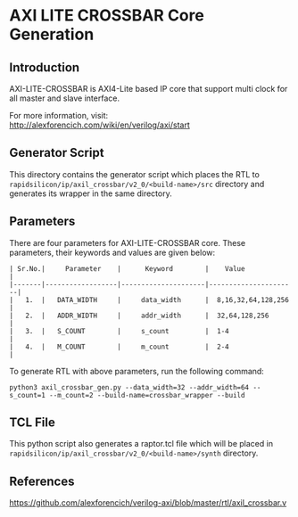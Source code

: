 # AXI LITE CROSSBAR Core Generation 
## Introduction
AXI-LITE-CROSSBAR is AXI4-Lite based IP core that support multi clock for all master and slave interface.

For more information, visit: http://alexforencich.com/wiki/en/verilog/axi/start

## Generator Script
This directory contains the generator script which places the RTL to `rapidsilicon/ip/axil_crossbar/v2_0/<build-name>/src` directory and generates its wrapper in the same directory. 

## Parameters
There are four parameters for AXI-LITE-CROSSBAR core. These parameters, their keywords and values are given below:

    | Sr.No.|     Parameter    |      Keyword        |    Value             |
    |-------|------------------|---------------------|----------------------|
    |   1.  |   DATA_WIDTH     |     data_width      |  8,16,32,64,128,256  |
    |   2.  |   ADDR_WIDTH     |     addr_width      |  32,64,128,256       |
    |   3.  |   S_COUNT        |     s_count         |  1-4                 |
    |   4.  |   M_COUNT        |     m_count         |  2-4                 |


To generate RTL with above parameters, run the following command:
```
python3 axil_crossbar_gen.py --data_width=32 --addr_width=64 --s_count=1 --m_count=2 --build-name=crossbar_wrapper --build
```

## TCL File
This python script also generates a raptor.tcl file which will be placed in `rapidsilicon/ip/axil_crossbar/v2_0/<build-name>/synth` directory.


## References
https://github.com/alexforencich/verilog-axi/blob/master/rtl/axil_crossbar.v
